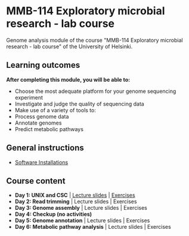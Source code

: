 # MMB-114 Exploratory microbial research - lab course

Genome analysis module of the course "MMB-114 Exploratory microbial research - lab course" of the University of Helsinki.

## Learning outcomes

**After completing this module, you will be able to:**
* Choose the most adequate platform for your genome sequencing experiment
* Investigate and judge the quality of sequencing data
* Make use of a variety of tools to:
 * Process genome data
 * Annotate genomes
 * Predict metabolic pathways

## General instructions

* [Software Installations](00-software-installations.md)

## Course content

* **Day 1: UNIX and CSC** | [Lecture slides](lectures/01_UNIX_and_CSC.pdf) | [Exercises](01-UNIX-and-CSC.md)
* **Day 2: Read trimming** | Lecture slides | Exercises
* **Day 3: Genome assembly** | Lecture slides | Exercises
* **Day 4: Checkup (no activities)**
* **Day 5: Genome annotation** | Lecture slides | Exercises
* **Day 6: Metabolic pathway analysis** | Lecture slides | Exercises
<!-- * [Extra activities: mapping and RAST](07-Extra-activities.md) -->
